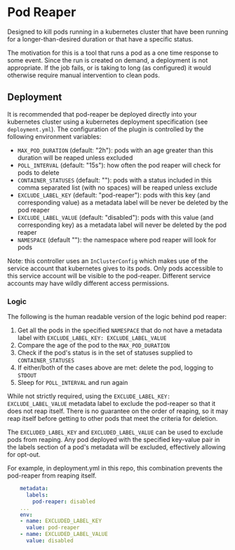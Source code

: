 # Pod Reaper
Designed to kill pods running in a kubernetes cluster that have been running for a longer-than-desired duration or that
have a specific status.

The motivation for this is a tool that runs a pod as a one time response to some event. Since the run is created on
demand, a deployment is not appropriate. If the job fails, or is taking to long (as configured) it would otherwise
require manual intervention to clean pods.

## Deployment

It is recommended that pod-reaper be deployed directly into your kubernetes cluster using a kubernetes deployment
specification (see `deployment.yml`). The configuration of the plugin is controlled by the following environment
variables:

- `MAX_POD_DURATION` (default: "2h"): pods with an age greater than this duration will be reaped unless excluded
- `POLL_INTERVAL` (default: "15s"): how often the pod reaper will check for pods to delete
- `CONTAINER_STATUSES` (default: ""): pods with a status included in this comma separated list (with no spaces) will be
 reaped unless exclude
- `EXCLUDE_LABEL_KEY` (default: "pod-reaper"): pods with this key (and corresponding value) as a metadata label will be
 never be deleted by the pod reaper
- `EXCLUDE_LABEL_VALUE` (default: "disabled"): pods with this value (and corresponding key) as a metadata label will
 never be deleted by the pod reaper
- `NAMESPACE` (default ""): the namespace where pod reaper will look for pods

Note: this controller uses an `InClusterConfig` which makes use of the service account that kubernetes gives to its
pods. Only pods accessible to this service account will be visible to the pod-reaper. Different service accounts may 
have wildly different access permissions.

### Logic

The following is the human readable version of the logic behind pod reaper:

1. Get all the pods in the specified `NAMESPACE` that do not have a metadata label with
 `EXCLUDE_LABEL_KEY: EXCLUDE_LABEL_VALUE`
1. Compare the age of the pod to the `MAX_POD_DURATION`
1. Check if the pod's status is in the set of statuses supplied to `CONTAINER_STATUSES`
1. If either/both of the cases above are met: delete the pod, logging to `STDOUT`
1. Sleep for `POLL_INTERVAL` and run again

While not strictly required, using the `EXCLUDE_LABEL_KEY: EXCLUDE_LABEL_VALUE` metadata label to exclude the pod-reaper
 so that it does not reap itself. There is no guarantee on the order of reaping, so it may reap itself before getting to
 other pods that meet the criteria for deletion.


The `EXCLUDED_LABEL_KEY` and `EXCLUDED_LABEL_VALUE` can be used to exclude pods from reaping. Any pod deployed with the
specified key-value pair in the labels section of a pod's metadata will be excluded, effectively allowing for opt-out.

For example, in deployment.yml in this repo, this combination prevents the pod-reaper from reaping itself.
```yaml
    metadata:
      labels:
        pod-reaper: disabled
    ...
    env:
    - name: EXCLUDED_LABEL_KEY
      value: pod-reaper
    - name: EXCLUDED_LABEL_VALUE
      value: disabled
```
